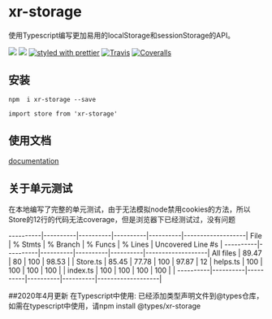 # xr-storage

使用Typescript编写更加易用的localStorage和sessionStorage的API。


[![](https://img.shields.io/npm/v/xr-storage.svg)](https://www.npmjs.com/package/xr-storage) 
[![](https://img.shields.io/npm/types/xr-storage.svg)](https://www.typescriptlang.org) 
[![styled with prettier](https://img.shields.io/badge/styled_with-prettier-ff69b4.svg)](https://github.com/prettier/prettier)
[![Travis](https://img.shields.io/travis/alexjoverm/typescript-library-starter.svg)](https://travis-ci.org/alexjoverm/typescript-library-starter)
[![Coveralls](https://img.shields.io/coveralls/alexjoverm/typescript-library-starter.svg)](https://coveralls.io/github/alexjoverm/typescript-library-starter)


## 安装

 `npm  i xr-storage --save`
 
 `import store from 'xr-storage'`
## 使用文档


[documentation](https://way-jm.github.io/xr-storage/start/start.html)

## 关于单元测试


在本地编写了完整的单元测试，由于无法模拟node禁用cookies的方法，所以Store的12行的代码无法coverage，但是浏览器下已经测试过，没有问题  



----------|----------|----------|----------|----------|-------------------|
File      |  % Stmts | % Branch |  % Funcs |  % Lines | Uncovered Line #s |
----------|----------|----------|----------|----------|-------------------|
All files |    89.47 |       80 |      100 |    98.53 |                   |
 Store.ts |    85.45 |    77.78 |      100 |    97.87 |                12 |
 helps.ts |      100 |      100 |      100 |      100 |                   |
 index.ts |      100 |      100 |      100 |      100 |                   |
----------|----------|----------|----------|----------|-------------------|


##2020年4月更新
在Typescript中使用:
已经添加类型声明文件到@types仓库，如需在typescript中使用，请npm install @types/xr-storage

